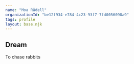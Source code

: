 ```yaml
---
name: "Moa Rådell"
organizationId: "be12f934-e784-4c23-93f7-7fd0056098a9"
tags: profile
layout: base.njk
---
```


## Dream

To chase rabbits
